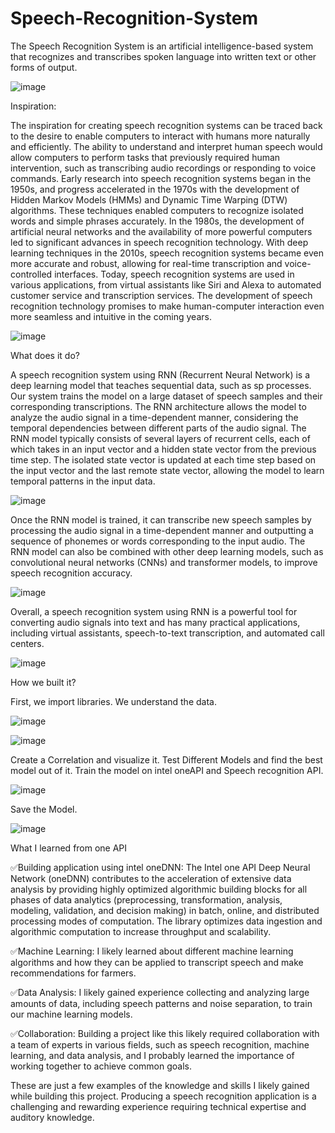 # Speech-Recognition-System
The Speech Recognition System is an artificial intelligence-based system that recognizes and transcribes spoken language into written text or other forms of output.

![image](https://user-images.githubusercontent.com/117058119/225616077-a67abb01-2b53-4dca-8f6b-e036035b45f8.png)

Inspiration:

The inspiration for creating speech recognition systems can be traced back to the desire to enable computers to interact with humans more naturally and efficiently. The ability to understand and interpret human speech would allow computers to perform tasks that previously required human intervention, such as transcribing audio recordings or responding to voice commands.
Early research into speech recognition systems began in the 1950s, and progress accelerated in the 1970s with the development of Hidden Markov Models (HMMs) and Dynamic Time Warping (DTW) algorithms. These techniques enabled computers to recognize isolated words and simple phrases accurately.
In the 1980s, the development of artificial neural networks and the availability of more powerful computers led to significant advances in speech recognition technology. With deep learning techniques in the 2010s, speech recognition systems became even more accurate and robust, allowing for real-time transcription and voice-controlled interfaces.
Today, speech recognition systems are used in various applications, from virtual assistants like Siri and Alexa to automated customer service and transcription services. The development of speech recognition technology promises to make human-computer interaction even more seamless and intuitive in the coming years.

![image](https://user-images.githubusercontent.com/117058119/225616158-c66ea81c-c106-4626-b873-2f1846bf6aef.png)

What does it do?

A speech recognition system using RNN (Recurrent Neural Network) is a deep learning model that teaches sequential data, such as sp processes. Our system trains the model on a large dataset of speech samples and their corresponding transcriptions. The RNN architecture allows the model to analyze the audio signal in a time-dependent manner, considering the temporal dependencies between different parts of the audio signal.
The RNN model typically consists of several layers of recurrent cells, each of which takes in an input vector and a hidden state vector from the previous time step. The isolated state vector is updated at each time step based on the input vector and the last remote state vector, allowing the model to learn temporal patterns in the input data.

![image](https://user-images.githubusercontent.com/117058119/225616324-1fb5ebc6-e0e9-4162-9e89-5df74bba6582.png)

Once the RNN model is trained, it can transcribe new speech samples by processing the audio signal in a time-dependent manner and outputting a sequence of phonemes or words corresponding to the input audio. The RNN model can also be combined with other deep learning models, such as convolutional neural networks (CNNs) and transformer models, to improve speech recognition accuracy.

![image](https://user-images.githubusercontent.com/117058119/225616385-ed9a55f2-d789-447c-9658-0897f185e929.png)

Overall, a speech recognition system using RNN is a powerful tool for converting audio signals into text and has many practical applications, including virtual assistants, speech-to-text transcription, and automated call centers.

![image](https://user-images.githubusercontent.com/117058119/225616188-9958b20a-b7b1-4366-bae4-2495c080a207.png)

How we built it?

First, we import libraries.
We understand the data.

![image](https://user-images.githubusercontent.com/117058119/225616506-65e18f2a-41d0-4e05-bfbe-24f71a7b22c6.png)

![image](https://user-images.githubusercontent.com/117058119/225617906-7e9d853e-b0ad-461a-9fa9-1490f767deb9.png)


Create a Correlation and visualize it.
Test Different Models and find the best model out of it.
Train the model on intel oneAPI and Speech recognition API.

![image](https://user-images.githubusercontent.com/117058119/225617308-d887d042-8946-4287-91b6-2d0eb3ed856a.png)

Save the Model.

![image](https://user-images.githubusercontent.com/117058119/225616005-67aace2f-d28b-42ee-a5cf-8945dc6ec8b0.png)

What I learned from one API

✅Building application using intel oneDNN: The Intel one API Deep Neural Network (oneDNN) contributes to the acceleration of extensive data analysis by providing highly optimized algorithmic building blocks for all phases of data analytics (preprocessing, transformation, analysis, modeling, validation, and decision making) in batch, online, and distributed processing modes of computation. The library optimizes data ingestion and algorithmic computation to increase throughput and scalability.

✅Machine Learning: I likely learned about different machine learning algorithms and how they can be applied to transcript speech and make recommendations for farmers.

✅Data Analysis: I likely gained experience collecting and analyzing large amounts of data, including speech patterns and noise separation, to train our machine learning models.

✅Collaboration: Building a project like this likely required collaboration with a team of experts in various fields, such as speech recognition, machine learning, and data analysis, and I probably learned the importance of working together to achieve common goals.

These are just a few examples of the knowledge and skills I likely gained while building this project. Producing a speech recognition application is a challenging and rewarding experience requiring technical expertise and auditory knowledge.

